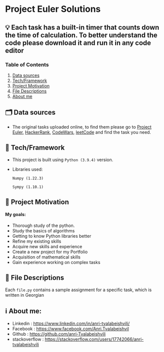 # Project Euler Solutions

## 💡 Each task has a built-in timer that counts down the time of calculation. To better understand the code please download it and run it in any code editor


### Table of Contents

1. [Data sources](#Data_sources)
2. [Tech/Framework](#installation)
4. [Project Motivation](#motivation)
5. [File Descriptions](#files)
6. [About me](#me)


## 🗂️ Data sources <a name="Data_sources"></a>
- The original tasks uploaded online, to find them please go to [Project Euler](https://projecteuler.net/archives), [HackerRank](https://www.hackerrank.com/dashboard), [CodeWars](https://www.codewars.com/dashboard), [leetCode](https://leetcode.com/) and find the task you need.




## 🦾 Tech/Framework <a name="installation"></a>

- This project is built using `Python (3.9.4)` version.
- Libraries used:

    `Numpy (1.22.3)`
    
    `Sympy (1.10.1)`

    



## 🎯 Project Motivation<a name="motivation"></a>

#### My goals:

- Thorough study of the python.
- Study the basics of algorithms
- Getting to know Python libraries better
- Refine my existing skills
- Acquire new skills and experience
- Create a new project for my Portfolio
- Acquisition of mathematical skills
- Gain experience working on complex tasks



## 📄 File Descriptions <a name="files"></a>

Each `file.py` contains a sample assignment for a specific task, which is written in Georgian



 
## ℹ️ About me<a name="me"></a>:

 - Linkedin : https://www.linkedin.com/in/anri-tvalabeishvili/   
 - Facebook : https://www.facebook.com/Anri.Tvalabeishvil   
 - Github : https://github.com/anri-Tvalabeishvili    
 - stackoverflow : https://stackoverflow.com/users/17742066/anri-tvalabeishvili   
